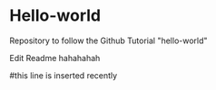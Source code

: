 # Hello-world
Repository to follow the Github Tutorial "hello-world"


Edit Readme hahahahah


#this line is inserted recently
